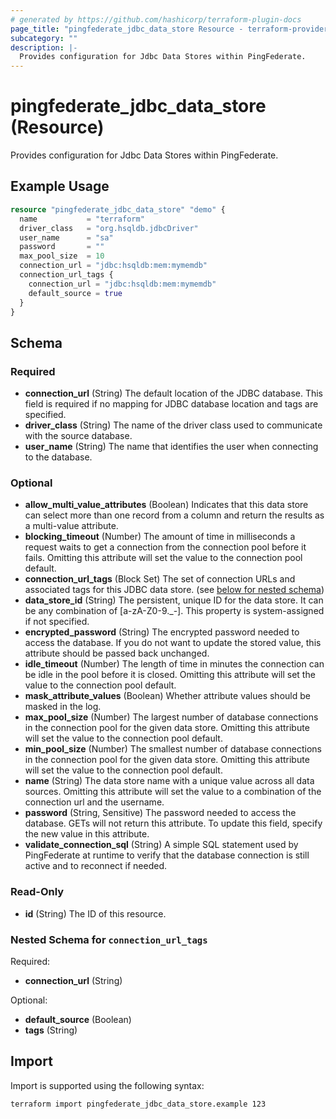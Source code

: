 ```yaml
---
# generated by https://github.com/hashicorp/terraform-plugin-docs
page_title: "pingfederate_jdbc_data_store Resource - terraform-provider-pingfederate"
subcategory: ""
description: |-
  Provides configuration for Jdbc Data Stores within PingFederate.
---
```


# pingfederate_jdbc_data_store (Resource)

Provides configuration for Jdbc Data Stores within PingFederate.

## Example Usage

```terraform
resource "pingfederate_jdbc_data_store" "demo" {
  name           = "terraform"
  driver_class   = "org.hsqldb.jdbcDriver"
  user_name      = "sa"
  password       = ""
  max_pool_size  = 10
  connection_url = "jdbc:hsqldb:mem:mymemdb"
  connection_url_tags {
    connection_url = "jdbc:hsqldb:mem:mymemdb"
    default_source = true
  }
}
```

<!-- schema generated by tfplugindocs -->
## Schema

### Required

- **connection_url** (String) The default location of the JDBC database. This field is required if no mapping for JDBC database location and tags are specified.
- **driver_class** (String) The name of the driver class used to communicate with the source database.
- **user_name** (String) The name that identifies the user when connecting to the database.

### Optional

- **allow_multi_value_attributes** (Boolean) Indicates that this data store can select more than one record from a column and return the results as a multi-value attribute.
- **blocking_timeout** (Number) The amount of time in milliseconds a request waits to get a connection from the connection pool before it fails. Omitting this attribute will set the value to the connection pool default.
- **connection_url_tags** (Block Set) The set of connection URLs and associated tags for this JDBC data store. (see [below for nested schema](#nestedblock--connection_url_tags))
- **data_store_id** (String) The persistent, unique ID for the data store. It can be any combination of [a-zA-Z0-9._-]. This property is system-assigned if not specified.
- **encrypted_password** (String) The encrypted password needed to access the database. If you do not want to update the stored value, this attribute should be passed back unchanged.
- **idle_timeout** (Number) The length of time in minutes the connection can be idle in the pool before it is closed. Omitting this attribute will set the value to the connection pool default.
- **mask_attribute_values** (Boolean) Whether attribute values should be masked in the log.
- **max_pool_size** (Number) The largest number of database connections in the connection pool for the given data store. Omitting this attribute will set the value to the connection pool default.
- **min_pool_size** (Number) The smallest number of database connections in the connection pool for the given data store. Omitting this attribute will set the value to the connection pool default.
- **name** (String) The data store name with a unique value across all data sources. Omitting this attribute will set the value to a combination of the connection url and the username.
- **password** (String, Sensitive) The password needed to access the database. GETs will not return this attribute. To update this field, specify the new value in this attribute.
- **validate_connection_sql** (String) A simple SQL statement used by PingFederate at runtime to verify that the database connection is still active and to reconnect if needed.

### Read-Only

- **id** (String) The ID of this resource.

<a id="nestedblock--connection_url_tags"></a>
### Nested Schema for `connection_url_tags`

Required:

- **connection_url** (String)

Optional:

- **default_source** (Boolean)
- **tags** (String)

## Import

Import is supported using the following syntax:

```shell
terraform import pingfederate_jdbc_data_store.example 123
```
